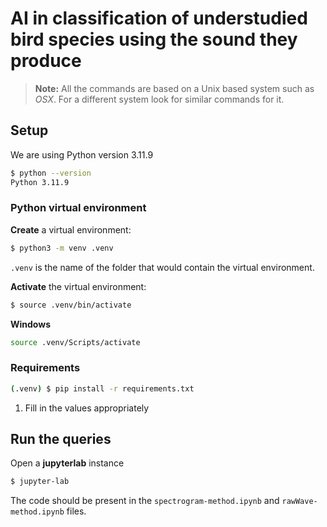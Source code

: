 # AI in classification of understudied bird species using the sound they produce

> **Note:** All the commands are based on a Unix based system such as _OSX_.
> For a different system look for similar commands for it.


## Setup

We are using Python version 3.11.9

```bash
$ python --version
Python 3.11.9
```

### Python virtual environment

**Create** a virtual environment:

```bash
$ python3 -m venv .venv
```

`.venv` is the name of the folder that would contain the virtual environment.

**Activate** the virtual environment:

```bash
$ source .venv/bin/activate
```

**Windows**
```bash
source .venv/Scripts/activate
```
### Requirements

```bash
(.venv) $ pip install -r requirements.txt
```

1. Fill in the values appropriately

## Run the queries

Open a **jupyterlab** instance

```bash
$ jupyter-lab
```

The code should be present in the `spectrogram-method.ipynb` and `rawWave-method.ipynb` files.
